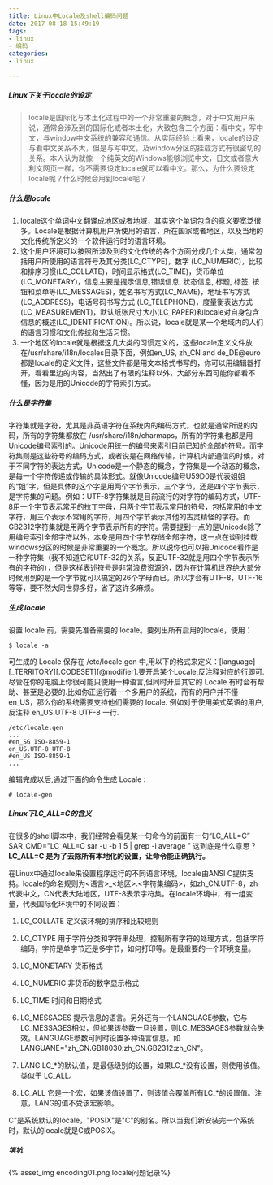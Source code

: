```yaml
---
title: Linux中Locale及shell编码问题
date: 2017-08-18 15:49:19
tags: 
- linux
- 编码
categories: 
- linux

---
```

##### Linux下关于locale的设定
>locale是国际化与本土化过程中的一个非常重要的概念，对于中文用户来说，通常会涉及到的国际化或者本土化，大致包含三个方面：看中文，写中文，与window中文系统的兼容和通信。从实际经验上看来，locale的设定与看中文关系不大，但是与写中文，及window分区的挂载方式有很密切的关系。本人认为就像一个纯英文的Windows能够浏览中文，日文或者意大利文网页一样，你不需要设定locale就可以看中文。那么，为什么要设定locale呢？什么时候会用到locale呢？

<!-- more -->

##### 什么是locale
1. locale这个单词中文翻译成地区或者地域，其实这个单词包含的意义要宽泛很多。Locale是根据计算机用户所使用的语言，所在国家或者地区，以及当地的文化传统所定义的一个软件运行时的语言环境。
2. 这个用户环境可以按照所涉及到的文化传统的各个方面分成几个大类，通常包括用户所使用的语言符号及其分类(LC_CTYPE)，数字 (LC_NUMERIC)，比较和排序习惯(LC_COLLATE)，时间显示格式(LC_TIME)，货币单位(LC_MONETARY)，信息主要是提示信息,错误信息, 状态信息, 标题, 标签, 按钮和菜单等(LC_MESSAGES)，姓名书写方式(LC_NAME)，地址书写方式(LC_ADDRESS)，电话号码书写方式 (LC_TELEPHONE)，度量衡表达方式(LC_MEASUREMENT)，默认纸张尺寸大小(LC_PAPER)和locale对自身包含信息的概述(LC_IDENTIFICATION)。所以说，locale就是某一个地域内的人们的语言习惯和文化传统和生活习惯。
3. 一个地区的locale就是根据这几大类的习惯定义的，这些locale定义文件放在/usr/share/i18n/locales目录下面，例如en_US, zh_CN and de_DE@euro都是locale的定义文件，这些文件都是用文本格式书写的，你可以用编辑器打开，看看里边的内容，当然出了有限的注释以外，大部分东西可能你都看不懂，因为是用的Unicode的字符索引方式。

##### 什么是字符集
字符集就是字符，尤其是非英语字符在系统内的编码方式，也就是通常所说的内码，所有的字符集都放在 /usr/share/i18n/charmaps，所有的字符集也都是用Unicode编号索引的。Unicode用统一的编号来索引目前已知的全部的符号。而字符集则是这些符号的编码方式，或者说是在网络传输，计算机内部通信的时候，对于不同字符的表达方式，Unicode是一个静态的概念，字符集是一个动态的概念，是每一个字符传递或传输的具体形式。就像Unicode编号U59D0是代表姐姐的“姐”字，但是具体的这个字是用两个字节表示，三个字节，还是四个字节表示，是字符集的问题。例如：UTF-8字符集就是目前流行的对字符的编码方式，UTF-8用一个字节表示常用的拉丁字母，用两个字节表示常用的符号，包括常用的中文字符，用三个表示不常用的字符，用四个字节表示其他的古灵精怪的字符。而GB2312字符集就是用两个字节表示所有的字符。需要提到一点的是Unicode除了用编号索引全部字符以外，本身是用四个字节存储全部字符，这一点在谈到挂载windows分区的时候是非常重要的一个概念。所以说你也可以把Unicode看作是一种字符集（我不知道它和UTF-32的关系，反正UTF-32就是用四个字节表示所有的字符的），但是这样表述符号是非常浪费资源的，因为在计算机世界绝大部分时候用到的是一个字节就可以搞定的26个字母而已。所以才会有UTF-8，UTF-16等等，要不然大同世界多好，省了这许多麻烦。

##### 生成 locale
设置 locale 前，需要先准备需要的 locale。要列出所有启用的locale，使用：
``` shell
$ locale -a
```
可生成的 Locale 保存在 /etc/locale.gen 中,用以下的格式来定义：[language][_TERRITORY][.CODESET][@modifier].要开启某个Locale,反注释对应的行即可.
尽管在你的电脑上你很可能只使用一种语言,但同时开启其它的 Locale 有时会有帮助、甚至是必要的.比如你正运行着一个多用户的系统，而有的用户并不懂en_US，那么你的系统需要支持他们需要的 locale.
例如对于使用美式英语的用户,反注释 en_US.UTF-8 UTF-8 一行.
``` shell
/etc/locale.gen
...
#en_SG ISO-8859-1
en_US.UTF-8 UTF-8
#en_US ISO-8859-1
...
```
编辑完成以后,通过下面的命令生成 Locale :
``` shell
# locale-gen
```

##### Linux下LC_ALL=C的含义
在很多的shell脚本中，我们经常会看见某一句命令的前面有一句“LC_ALL=C”
SAR_CMD="LC_ALL=C sar -u -b 1 5 | grep -i average "
 这到底是什么意思？
 **LC_ALL=C 是为了去除所有本地化的设置，让命令能正确执行。**

 在Linux中通过locale来设置程序运行的不同语言环境，locale由ANSI C提供支持。locale的命名规则为<语言>_<地区>.<字符集编码>，如zh_CN.UTF-8，zh代表中文，CN代表大陆地区，UTF-8表示字符集。在locale环境中，有一组变量，代表国际化环境中的不同设置：
 1.    LC_COLLATE
 定义该环境的排序和比较规则

 2.    LC_CTYPE
 用于字符分类和字符串处理，控制所有字符的处理方式，包括字符编码，字符是单字节还是多字节，如何打印等。是最重要的一个环境变量。

 3.    LC_MONETARY
 货币格式

 4.    LC_NUMERIC
 非货币的数字显示格式

 5.    LC_TIME
 时间和日期格式

 6.    LC_MESSAGES
 提示信息的语言。另外还有一个LANGUAGE参数，它与LC_MESSAGES相似，但如果该参数一旦设置，则LC_MESSAGES参数就会失效。LANGUAGE参数可同时设置多种语言信息，如LANGUANE="zh_CN.GB18030:zh_CN.GB2312:zh_CN"。

 7.    LANG
 LC_\*的默认值，是最低级别的设置，如果LC_\*没有设置，则使用该值。类似于 LC_ALL。


 8.    LC_ALL
 它是一个宏，如果该值设置了，则该值会覆盖所有LC_*的设置值。注意，LANG的值不受该宏影响。


 C"是系统默认的locale，"POSIX"是"C"的别名。所以当我们新安装完一个系统时，默认的locale就是C或POSIX。

##### 填坑
{% asset_img encoding01.png locale问题记录%}
